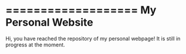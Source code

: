===================
My Personal Website
===================

Hi, you have reached the repository of my personal webpage! 
It is still in progress at the moment.